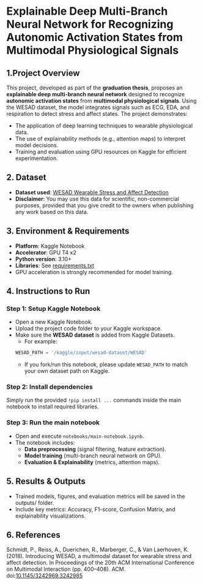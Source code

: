 # Explainable Deep Multi-Branch Neural Network for Recognizing Autonomic Activation States from Multimodal Physiological Signals
## 1.Project Overview
This project, developed as part of the **graduation thesis**, proposes an **explainable deep multi-branch neural network** designed to recognize **autonomic activation states** from **multimodal physiological signals**. Using the WESAD dataset, the model integrates signals such as ECG, EDA, and respiration to detect stress and affect states. 
The project demonstrates:
- The application of deep learning techniques to wearable physiological data.
- The use of explainability methods (e.g., attention maps) to interpret model decisions.
- Training and evaluation using GPU resources on Kaggle for efficient experimentation.
## 2. Dataset
- **Dataset used**: [WESAD Wearable Stress and Affect Detection](https://ubi29.informatik.uni-siegen.de/usi/data_wesad.html) 
- **Disclaimer**: You may use this data for scientific, non-commercial purposes, provided that you give credit to the owners when publishing any work based on this data.
## 3. Environment & Requirements
- **Platform**: Kaggle Notebook
- **Accelerator**: GPU T4 x2
- **Python version**: 3.10+
- **Libraries**: See [requirements.txt](requirements.txt)
- GPU acceleration is strongly recommended for model training.
## 4. Instructions to Run 
### Step 1: Setup Kaggle Notebook
- Open a new Kaggle Notebook.
- Upload the project code folder to your Kaggle workspace.
- Make sure the **WESAD dataset** is added from Kaggle Datasets.
  - For example:
  ```python
  WESAD_PATH = '/kaggle/input/wesad-dataset/WESAD'
  ```
  - If you fork/run this notebook, please update `WESAD_PATH` to match your own dataset path on Kaggle.
### Step 2: Install dependencies
Simply run the provided `!pip install ...` commands inside the main notebook to install required libraries.
### Step 3: Run the main notebook
- Open and execute `notebooks/main-notebook.ipynb`.
- The notebook includes:
  - **Data preprocessing** (signal filtering, feature extraction).
  - **Model training** (multi-branch neural network on GPU).
  - **Evaluation & Explainability** (metrics, attention maps).
## 5. Results & Outputs
- Trained models, figures, and evaluation metrics will be saved in the outputs/ folder.
- Include key metrics: Accuracy, F1-score, Confusion Matrix, and explainability visualizations.
## 6. References
Schmidt, P., Reiss, A., Duerichen, R., Marberger, C., & Van Laerhoven, K. (2018). Introducing WESAD, a multimodal dataset for wearable stress and affect detection. In Proceedings of the 20th ACM International Conference on Multimodal Interaction (pp. 400–408). ACM. doi:[10.1145/3242969.3242985](https://doi.org/10.1145/3242969.3242985)
